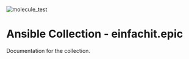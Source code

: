 ![molecule_test](https://github.com/Bassinator/ansible-collection-epicserver/actions/workflows/main.yml/badge.svg)
# Ansible Collection - einfachit.epic

Documentation for the collection.
